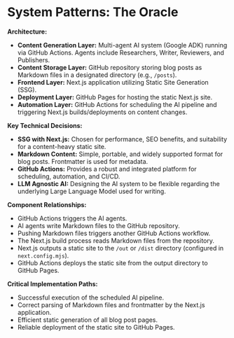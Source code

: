 # System Patterns: The Oracle

**Architecture:**
- **Content Generation Layer:** Multi-agent AI system (Google ADK) running via GitHub Actions. Agents include Researchers, Writer, Reviewers, and Publishers.
- **Content Storage Layer:** GitHub repository storing blog posts as Markdown files in a designated directory (e.g., `/posts`).
- **Frontend Layer:** Next.js application utilizing Static Site Generation (SSG).
- **Deployment Layer:** GitHub Pages for hosting the static Next.js site.
- **Automation Layer:** GitHub Actions for scheduling the AI pipeline and triggering Next.js builds/deployments on content changes.

**Key Technical Decisions:**
- **SSG with Next.js:** Chosen for performance, SEO benefits, and suitability for a content-heavy static site.
- **Markdown Content:** Simple, portable, and widely supported format for blog posts. Frontmatter is used for metadata.
- **GitHub Actions:** Provides a robust and integrated platform for scheduling, automation, and CI/CD.
- **LLM Agnostic AI:** Designing the AI system to be flexible regarding the underlying Large Language Model used for writing.

**Component Relationships:**
- GitHub Actions triggers the AI agents.
- AI agents write Markdown files to the GitHub repository.
- Pushing Markdown files triggers another GitHub Actions workflow.
- The Next.js build process reads Markdown files from the repository.
- Next.js outputs a static site to the `/out` or `/dist` directory (configured in `next.config.mjs`).
- GitHub Actions deploys the static site from the output directory to GitHub Pages.

**Critical Implementation Paths:**
- Successful execution of the scheduled AI pipeline.
- Correct parsing of Markdown files and frontmatter by the Next.js application.
- Efficient static generation of all blog post pages.
- Reliable deployment of the static site to GitHub Pages.
